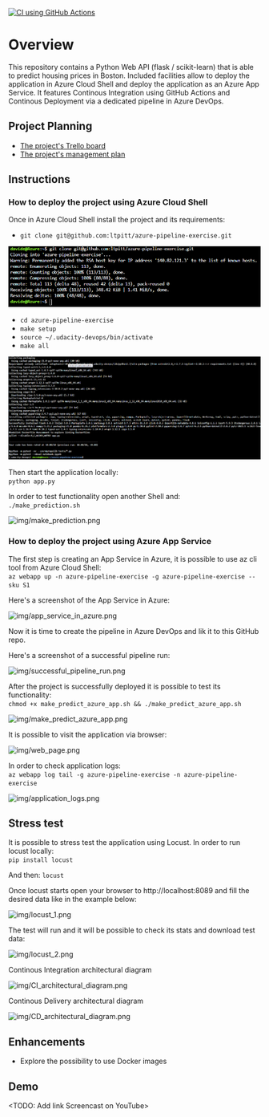 [![CI using GitHub Actions](https://github.com/ltpitt/azure-pipeline-exercise/actions/workflows/python-app.yml/badge.svg)](https://github.com/ltpitt/azure-pipeline-exercise/actions/workflows/python-app.yml)

# Overview

This repository contains a Python Web API (flask / scikit-learn) that is able to predict housing prices in Boston.
Included facilities allow to deploy the application in Azure Cloud Shell and deploy the application as an Azure App Service.
It features Continous Integration using GitHub Actions and Continous Deployment via a dedicated pipeline in Azure DevOps.

## Project Planning

* [The project's Trello board](https://trello.com/b/N9oJA84b/udacity-simple-board)
* [The project's management plan](project-management.xlsx)

## Instructions

### How to deploy the project using Azure Cloud Shell

Once in Azure Cloud Shell install the project and its requirements:  
- ```git clone git@github.com:ltpitt/azure-pipeline-exercise.git```  

![img/project_cloned_to_azure_cloud_shell.png](img/project_cloned_to_azure_cloud_shell.png)
- ```cd azure-pipeline-exercise```
- ```make setup```
- ```source ~/.udacity-devops/bin/activate```
- ```make all```  

![img/make_all_from_azure_cloud_shell.png](img/make_all_from_azure_cloud_shell.png)

Then start the application locally:  
```python app.py```

In order to test functionality open another Shell and:  
```./make_prediction.sh```  

![img/make_prediction.png](img/make_prediction.png)

### How to deploy the project using Azure App Service

The first step is creating an App Service in Azure, it is possible to use az cli tool from Azure Cloud Shell:  
```az webapp up -n azure-pipeline-exercise -g azure-pipeline-exercise --sku S1```

Here's a screenshot of the App Service in Azure:  

![img/app_service_in_azure.png](img/app_service_in_azure.png)

Now it is time to create the pipeline in Azure DevOps and lik it to this GitHub repo.

Here's a screenshot of a successful pipeline run:  

![img/successful_pipeline_run.png](img/successful_pipeline_run.png)

After the project is successfully deployed it is possible to test its functionality:  
```chmod +x make_predict_azure_app.sh && ./make_predict_azure_app.sh```  

![img/make_predict_azure_app.png](img/make_predict_azure_app.png)

It is possible to visit the application via browser:  

![img/web_page.png](img/web_page.png)

In order to check application logs:  
```az webapp log tail -g azure-pipeline-exercise -n azure-pipeline-exercise```  

![img/application_logs.png](img/application_logs.png)

## Stress test 

It is possible to stress test the application using Locust.
In order to run locust locally:  
```pip install locust```

And then:
```locust```

Once locust starts open your browser to http://localhost:8089 and fill the desired data like in the example below:  

![img/locust_1.png](img/locust_1.png)

The test will run and it will be possible to check its stats and download test data:

![img/locust_2.png](img/locust_2.png)

Continous Integration architectural diagram  

![img/CI_architectural_diagram.png](img/CI_architectural_diagram.png)

Continous Delivery architectural diagram  

![img/CD_architectural_diagram.png](img/CD_architectural_diagram.png)

## Enhancements

- Explore the possibility to use Docker images

## Demo 

<TODO: Add link Screencast on YouTube>


